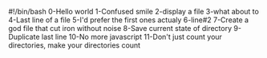 #!/bin/bash
0-Hello world
1-Confused smile
2-display a file
3-what about to
4-Last line of a file
5-I'd prefer the first ones actualy
6-line#2
7-Create a god file that cut iron without noise
8-Save current state of directory
9-Duplicate last line
10-No more javascript
11-Don't just count your directories, make your directories count
